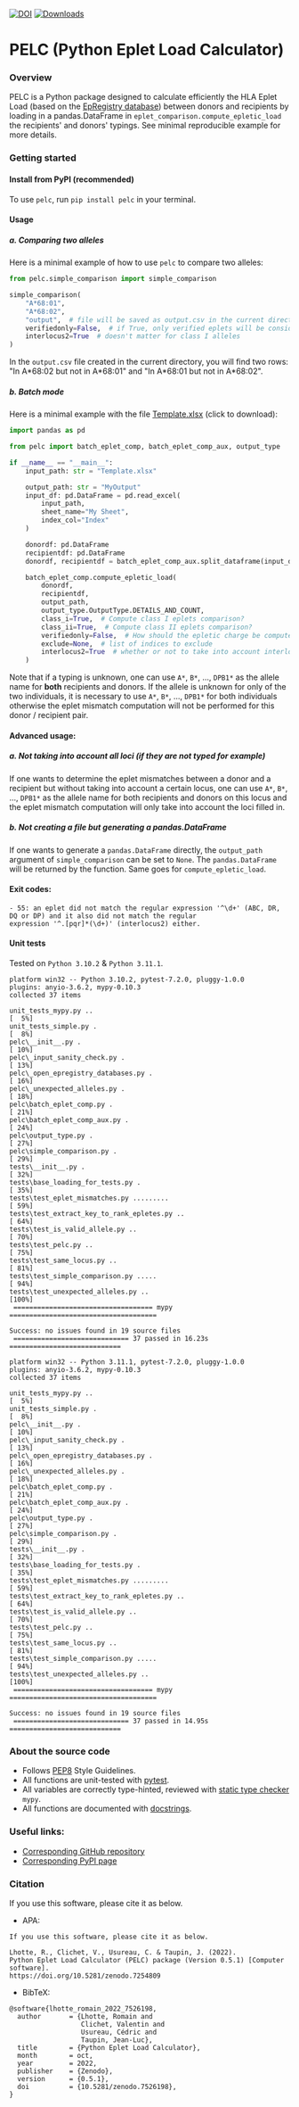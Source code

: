 [![DOI](https://zenodo.org/badge/555576588.svg)](https://zenodo.org/badge/latestdoi/555576588)
[![Downloads](https://pepy.tech/badge/pelc)](https://pepy.tech/project/pelc)
# PELC (Python Eplet Load Calculator)

### Overview
PELC is a Python package designed to calculate efficiently the HLA Eplet Load (based on the
[EpRegistry database](https://www.epregistry.com.br/)) between donors and recipients by loading in a pandas.DataFrame
in `eplet_comparison.compute_epletic_load` the recipients' and donors' typings.  See minimal reproducible example for
more details.


### Getting started
#### Install from PyPI (recommended)
To use `pelc`, run `pip install pelc` in your terminal.


#### Usage

##### a. Comparing two alleles
Here is a minimal example of how to use `pelc` to compare two alleles:
```py
from pelc.simple_comparison import simple_comparison

simple_comparison(
    "A*68:01",
    "A*68:02",
    "output",  # file will be saved as output.csv in the current directory
    verifiedonly=False,  # if True, only verified eplets will be considered, otherwise all eplets will be considered
    interlocus2=True  # doesn't matter for class I alleles
)
```
In the `output.csv` file created in the current directory, you will find two rows: "In A&ast;68:02 but not in 
A&ast;68:01" and "In A&ast;68:01 but not in A&ast;68:02".

##### b. Batch mode
Here is a minimal example with the file [Template.xlsx](https://github.com/MICS-Lab/pelc/raw/main/Template.xlsx)
(click to download):
```py
import pandas as pd

from pelc import batch_eplet_comp, batch_eplet_comp_aux, output_type

if __name__ == "__main__":
    input_path: str = "Template.xlsx"

    output_path: str = "MyOutput"
    input_df: pd.DataFrame = pd.read_excel(
        input_path,
        sheet_name="My Sheet",
        index_col="Index"
    )

    donordf: pd.DataFrame
    recipientdf: pd.DataFrame
    donordf, recipientdf = batch_eplet_comp_aux.split_dataframe(input_df)

    batch_eplet_comp.compute_epletic_load(
        donordf,
        recipientdf,
        output_path,
        output_type.OutputType.DETAILS_AND_COUNT,
        class_i=True,  # Compute class I eplets comparison?
        class_ii=True,  # Compute class II eplets comparison?
        verifiedonly=False,  # How should the epletic charge be computed? Verified eplets only? Or all eplets?
        exclude=None,  # list of indices to exclude
        interlocus2=True  # whether or not to take into account interlocus eplets for HLA of class II
    )
```
Note that if a typing is unknown, one can use `A*`, `B*`, ..., `DPB1*` as the allele name for **both** recipients and
donors. If the allele is unknown for only of the two individuals, it is necessary to use `A*`, `B*`, ..., `DPB1*` for
both individuals otherwise the eplet mismatch computation will not be performed for this donor / recipient pair.

#### Advanced usage:
##### a. Not taking into account all loci (if they are not typed for example)
If one wants to determine the eplet mismatches between a donor and a recipient but without taking into account
a certain locus, one can use `A*`, `B*`, ..., `DPB1*` as the allele name for both recipients and donors on this locus
and the eplet mismatch computation will only take into account the loci filled in.

##### b. Not creating a file but generating a pandas.DataFrame
If one wants to generate a `pandas.DataFrame` directly, the `output_path` argument of `simple_comparison` can be 
set to `None`. The `pandas.DataFrame` will be returned by the function. Same goes for `compute_epletic_load`.


#### Exit codes:
```
- 55: an eplet did not match the regular expression '^\d+' (ABC, DR, DQ or DP) and it also did not match the regular
expression '^.[pqr]*(\d+)' (interlocus2) either.
```


#### Unit tests
Tested on `Python 3.10.2` & `Python 3.11.1`.
```
platform win32 -- Python 3.10.2, pytest-7.2.0, pluggy-1.0.0
plugins: anyio-3.6.2, mypy-0.10.3
collected 37 items

unit_tests_mypy.py ..                                                    [  5%]
unit_tests_simple.py .                                                   [  8%]
pelc\__init__.py .                                                       [ 10%]
pelc\_input_sanity_check.py .                                            [ 13%]
pelc\_open_epregistry_databases.py .                                     [ 16%]
pelc\_unexpected_alleles.py .                                            [ 18%]
pelc\batch_eplet_comp.py .                                               [ 21%]
pelc\batch_eplet_comp_aux.py .                                           [ 24%]
pelc\output_type.py .                                                    [ 27%]
pelc\simple_comparison.py .                                              [ 29%]
tests\__init__.py .                                                      [ 32%]
tests\base_loading_for_tests.py .                                        [ 35%]
tests\test_eplet_mismatches.py .........                                 [ 59%]
tests\test_extract_key_to_rank_epletes.py ..                             [ 64%]
tests\test_is_valid_allele.py ..                                         [ 70%]
tests\test_pelc.py ..                                                    [ 75%]
tests\test_same_locus.py ..                                              [ 81%]
tests\test_simple_comparison.py .....                                    [ 94%]
tests\test_unexpected_alleles.py ..                                      [100%]
 =================================== mypy =====================================

Success: no issues found in 19 source files
 ============================= 37 passed in 16.23s ============================
```

```
platform win32 -- Python 3.11.1, pytest-7.2.0, pluggy-1.0.0
plugins: anyio-3.6.2, mypy-0.10.3
collected 37 items

unit_tests_mypy.py ..                                                    [  5%]
unit_tests_simple.py .                                                   [  8%]
pelc\__init__.py .                                                       [ 10%]
pelc\_input_sanity_check.py .                                            [ 13%]
pelc\_open_epregistry_databases.py .                                     [ 16%]
pelc\_unexpected_alleles.py .                                            [ 18%]
pelc\batch_eplet_comp.py .                                               [ 21%]
pelc\batch_eplet_comp_aux.py .                                           [ 24%]
pelc\output_type.py .                                                    [ 27%]
pelc\simple_comparison.py .                                              [ 29%]
tests\__init__.py .                                                      [ 32%]
tests\base_loading_for_tests.py .                                        [ 35%]
tests\test_eplet_mismatches.py .........                                 [ 59%]
tests\test_extract_key_to_rank_epletes.py ..                             [ 64%]
tests\test_is_valid_allele.py ..                                         [ 70%]
tests\test_pelc.py ..                                                    [ 75%]
tests\test_same_locus.py ..                                              [ 81%]
tests\test_simple_comparison.py .....                                    [ 94%]
tests\test_unexpected_alleles.py ..                                      [100%]
 =================================== mypy =====================================

Success: no issues found in 19 source files
 ============================= 37 passed in 14.95s ============================
```



### About the source code
- Follows [PEP8](https://peps.python.org/pep-0008/) Style Guidelines.
- All functions are unit-tested with [pytest](https://docs.pytest.org/en/stable/).
- All variables are correctly type-hinted, reviewed with [static type checker](https://mypy.readthedocs.io/en/stable/)
`mypy`.
- All functions are documented with [docstrings](https://www.python.org/dev/peps/pep-0257/).



### Useful links:
- [Corresponding GitHub repository](https://github.com/MICS-Lab/pelc)
- [Corresponding PyPI page](https://pypi.org/project/pelc)



### Citation
If you use this software, please cite it as below.

- APA:
```
If you use this software, please cite it as below. 

Lhotte, R., Clichet, V., Usureau, C. & Taupin, J. (2022). 
Python Eplet Load Calculator (PELC) package (Version 0.5.1) [Computer software].
https://doi.org/10.5281/zenodo.7254809
```

- BibTeX:
```
@software{lhotte_romain_2022_7526198,
  author       = {Lhotte, Romain and
                  Clichet, Valentin and
                  Usureau, Cédric and
                  Taupin, Jean-Luc},
  title        = {Python Eplet Load Calculator},
  month        = oct,
  year         = 2022,
  publisher    = {Zenodo},
  version      = {0.5.1},
  doi          = {10.5281/zenodo.7526198},
}
```
